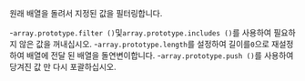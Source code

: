 원래 배열을 돌려서 지정된 값을 필터링합니다.

-`array.prototype.filter ()`및`array.prototype.includes ()`를 사용하여 필요하지 않은 값을 꺼내십시오.
-`array.prototype.length`를 설정하여 길이를`0`으로 재설정하여 배열에 전달 된 배열을 돌연변이합니다.
-`array.prototype.push ()`를 사용하여 당겨진 값 만 다시 포괄하십시오.